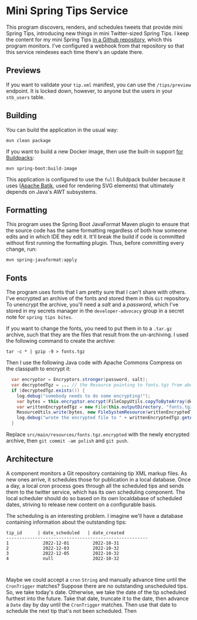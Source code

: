 # Mini Spring Tips Service

This program discovers, renders, and schedules tweets that provide mini Spring Tips, introducing new things in mini Twitter-sized Spring Tips. I keep the content for my mini Spring Tips [in a Github repository](https://github.com/spring-tips/spring-tips-twitter-tips.git), 
which this program monitors. I've configured a webhook from that repository so that this service reindexes each time there's an update there.

## Previews
If you want to validate your `tip.xml` manifest, you can use the `/tips/preview` endpoint. It is locked down, however, to anyone but the users in your `stb_users` table.

## Building
You can build the application in the usual way:

```shell 
mvn clean package
```

If you want to build a new Docker image, then use the built-in support [for Buildpacks](https://buildpacks.io):

```shell 
mvn spring-boot:build-image
```

This application is configured to use the `full` Buildpack builder because it uses ([Apache Batik](https://xmlgraphics.apache.org/batik/), used for rendering SVG elements) that ultimately depends on Java's AWT subsystems.

## Formatting
This program uses the Spring Boot JavaFormat Maven plugin to ensure that the source code has the same formatting regardless of both how someone edits and in which IDE they edit it. It'll break the build if code is committed without first running the formatting plugin. Thus, before committing every change, run:

```shell 
mvn spring-javaformat:apply
```


## Fonts

The program uses fonts that I am pretty sure that I can't share with others. I've encrypted an archive of the fonts and stored them in this `Git` repository. To unencrypt the archive, you'll need a _salt_ and a _password_, which I've stored in my secrets manager in the `developer-advocacy` group in a secret note for `spring tips bites`.

If you want to change the fonts, you need to put them in to a `.tar.gz` archive, such that they are the files that result from the un-archiving. I used the following command to create the archive:

```shell
tar -c * | gzip -9 > fonts.tgz
```

Then I use the following Java code with Apache Commons Compress on the classpath to encrypt it:

```java
  var encryptor = Encryptors.stronger(password, salt);
  var decryptedTgz = ... // the Resource pointing to fonts.tgz from above
  if (decryptedTgz.exists()) {
    log.debug("somebody needs to do some encrypting!");
    var bytes = this.encryptor.encrypt(FileCopyUtils.copyToByteArray(decryptedTgz.getInputStream()));
    var writtenEncryptedTgz = new File(this.outputDirectory, "fonts.tgz.encrypted");
    ResourceUtils.write(bytes, new FileSystemResource(writtenEncryptedTgz));
    log.debug("wrote the encrypted file to " + writtenEncryptedTgz.getAbsolutePath());
  }
```

Replace `src/main/resources/fonts.tgz.encrypted` with the newly encrypted archive, then `git commit -am polish` and `git push`.

## Architecture 

A component monitors a Git repository containing tip XML markup files. As new ones arrive, it schedules those for publication in a local database. Once a day, a local cron process goes through all the scheduled tips and sends them to the twitter service, which has its own scheduling component. The local scheduler should do so based on its own localdabase of scheduled dates, striving to release new content on a configurable basis. 

The scheduling is an interesting problem. I imagine we'll have a database containing information about the outstanding tips:

``` 
tip_id      | date_scheduled   | date_created 
------------------------------------------------------
1             2022-12-01         2022-10-31
2             2022-12-03         2022-10-32
3             2022-12-05         2022-10-32
4             null               2022-10-32



```


Maybe we could accept a `cron` `String` and manually advance time until the `CronTrigger` matches? Suppose there are no outstanding unscheduled tips. So, we take today's date. Otherwise, we take the date of the tip scheduled furthest into the future. Take that date, truncate it to the date, then advance a `Date` day by day until the `CronTrigger` matches. Then use that date to schedule the next tip that's not been scheduled. Then  